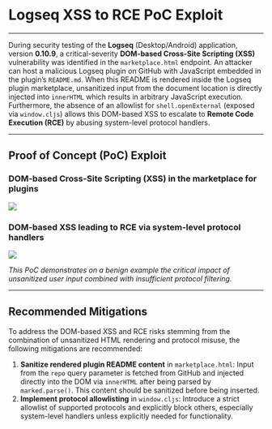 # Logseq XSS to RCE PoC Exploit
---

During security testing of the **Logseq** (Desktop/Android) application, version **0.10.9**, a critical-severity **DOM-based Cross-Site Scripting (XSS)** vulnerability was identified in the `marketplace.html` endpoint. An attacker can host a malicious Logseq plugin on GitHub with JavaScript embedded in the plugin’s `README.md`. When this README is rendered inside the Logseq plugin marketplace, unsanitized input from the document location is directly injected into `innerHTML` which results in arbitrary JavaScript execution. Furthermore, the absence of an allowlist for `shell.openExternal` (exposed via `window.cljs`) allows this DOM-based XSS to escalate to **Remote Code Execution (RCE)** by abusing system-level protocol handlers.

---
## Proof of Concept (PoC) Exploit

### DOM-based Cross-Site Scripting (XSS) in the marketplace for plugins

<img src=x onerror="alert('XSS')">

### DOM-based XSS leading to RCE via system-level protocol handlers

<img src=x onerror="window.location='ms-calculator://'">

*This PoC demonstrates on a benign example the critical impact of unsanitized user input combined with insufficient protocol filtering.*

---
## Recommended Mitigations

To address the DOM-based XSS and RCE risks stemming from the combination of unsanitized HTML rendering and protocol misuse, the following mitigations are recommended:

1. **Sanitize rendered plugin README content** in `marketplace.html`: Input from the `repo` query parameter is fetched from GitHub and injected directly into the DOM via `innerHTML` after being parsed by `marked.parse()`. This content should be sanitized before being inserted.
2. **Implement protocol allowlisting** in `window.cljs`: Introduce a strict allowlist of supported protocols and explicitly block others, especially system-level handlers unless explicitly needed for functionality.
